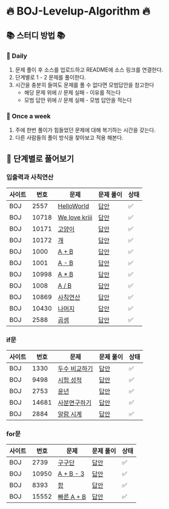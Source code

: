 # 🔥 BOJ-Levelup-Algorithm 🔥

## 📚 스터디 방법 📚

### 📌 Daily

1. 문제 풀이 후 소스를 업로드하고 README에 소스 링크를 연결한다.
2. 단계별로 1 - 2 문제를 풀이한다.
3. 시간을 충분히 들여도 문제를 풀 수 없다면 모범답안을 참고한다
    - 해당 문제 위에 // 문제 실패 - 이유를 적는다
    - 모범 답안 위에 // 문제 실패 - 모범 답안을 적는다

### 📌 Once a week

1. 주에 한번 풀이가 힘들었던 문제에 대해 복기하는 시간을 갖는다.
2. 다른 사람들의 풀이 방식을 찾아보고 적용 해본다.

## 📄 단계별로 풀어보기

### 입출력과 사칙연산

| 사이트 | 번호  | 문제                                                     | 문제 풀이                                                        | 상태 |
|-----|-----|--------------------------------------------------------|--------------------------------------------------------------|----|
| BOJ | 2557 | [HelloWorld](https://www.acmicpc.net/problem/2557)     | [답안](./src/com/boj/algorithm/ch01_io/HelloWorld_2557.java)   | ✅  |
| BOJ | 10718 | [We love kriii](https://www.acmicpc.net/problem/10718) | [답안](./src/com/boj/algorithm/ch01_io/WeLoveArmy_10718.java)  | ✅  |
| BOJ | 10171 | [고양이](https://www.acmicpc.net/problem/10171)           | [답안](./src/com/boj/algorithm/ch01_io/PrintCat_10171.java)    | ✅  |
| BOJ | 10172 | [개](https://www.acmicpc.net/problem/10172)             | [답안](./src/com/boj/algorithm/ch01_io/PrintDog_10172.java)    | ✅  |
| BOJ | 1000 | [A + B](https://www.acmicpc.net/problem/1000)          | [답안](./src/com/boj/algorithm/ch01_io/Plus_1000.java)         | ✅  |
| BOJ | 1001 | [A - B](https://www.acmicpc.net/problem/1001)          | [답안](./src/com/boj/algorithm/ch01_io/Minus_1001.java)        | ✅  |
| BOJ | 10998 | [A * B](https://www.acmicpc.net/problem/10998)         | [답안](./src/com/boj/algorithm/ch01_io/MultiPly_10998.java)    | ✅  |
| BOJ | 1008 | [A / B](https://www.acmicpc.net/problem/1008)          | [답안](./src/com/boj/algorithm/ch01_io/Divide_1008.java)       | ✅  |
| BOJ | 10869 | [사칙연산](https://www.acmicpc.net/problem/10869)          | [답안](./src/com/boj/algorithm/ch01_io/Calculation_10869.java) | ✅  |
| BOJ | 10430 | [나머지](https://www.acmicpc.net/problem/10430)           | [답안](./src/com/boj/algorithm/ch01_io/CalRemain_10430.java)   | ✅  |
| BOJ | 2588 | [곱셈](https://www.acmicpc.net/problem/2588)             | [답안](./src/com/boj/algorithm/ch01_io/Multiplication_2588.java)   | ✅  |

### if문

| 사이트 | 번호     | 문제                                             | 문제 풀이                                                       | 상태 |
|-----|--------|------------------------------------------------|-------------------------------------------------------------|----|
| BOJ | 1330   | [두수 비교하기](https://www.acmicpc.net/problem/1330) | [답안](src/com/boj/algorithm/ch02_if/CompareNumber_1330.java) | ✅  |
| BOJ | 9498   | [시험 성적](https://www.acmicpc.net/problem/9498)  | [답안](./src/com/boj/algorithm/ch02_if/TestScore_9498.java)   |  ✅ | 
| BOJ | 2753   | [윤년](https://www.acmicpc.net/problem/2753)     | [답안](./src/com/boj/algorithm/ch02_if/LeapYear_2753.java)    |  ✅ |
| BOJ | 14681  | [사분면구하기](https://www.acmicpc.net/problem/14681) | [답안](./src/com/boj/algorithm/ch02_if/Quadrant_14681.java)   |  ✅ |
| BOJ | 2884  | [알람 시계](https://www.acmicpc.net/problem/2884)  | [답안](./src/com/boj/algorithm/ch02_if/AlarmClock_2884.java)      |  ✅ |

### for문

| 사이트 | 번호    | 문제                                                | 문제 풀이                                                              | 상태 |
|-----|-------|---------------------------------------------------|--------------------------------------------------------------------|----|
| BOJ | 2739  | [구구단](https://www.acmicpc.net/problem/2739)       | [답안](src/com/boj/algorithm/ch03_for/MultiplicationTable_2739.java) | ✅  |
| BOJ | 10950 | [A + B - 3](https://www.acmicpc.net/problem/10950) | [답안](src/com/boj/algorithm/ch03_for/TestCase_10950.java)           | ✅  |
| BOJ | 8393  | [합](https://www.acmicpc.net/problem/8393)         | [답안](src/com/boj/algorithm/ch03_for/Sum_8393.java)                 | ✅  |
| BOJ | 15552  | [빠른 A + B](https://www.acmicpc.net/problem/15552) | [답안](src/com/boj/algorithm/ch03_for/QuickSum_15552.java)            | ✅  |